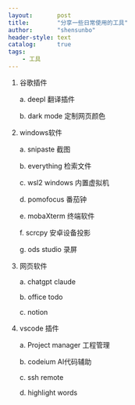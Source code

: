 ```yaml
---
layout:       post
title:        "分享一些日常使用的工具"
author:       "shensunbo"
header-style: text
catalog:      true
tags:
    - 工具
---
```


1. 谷歌插件
   
   a. deepl 翻译插件

   b. dark mode 定制网页颜色
2. windows软件
   
   a. snipaste 截图

   b. everything 检索文件

   c. wsl2 windows 内置虚拟机

   d. pomofocus 番茄钟

   e. mobaXterm 终端软件

   f. scrcpy 安卓设备投影

   g. ods studio 录屏
3. 网页软件

    a. chatgpt claude 

    b. office todo

    c. notion
4. vscode 插件
   
    a. Project manager 工程管理

    b. codeium AI代码辅助

    c. ssh remote

    d. highlight words
